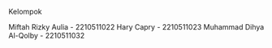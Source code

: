 Kelompok

Miftah Rizky Aulia - 2210511022
Hary Capry - 2210511023
Muhammad Dihya Al-Qolby - 2210511032